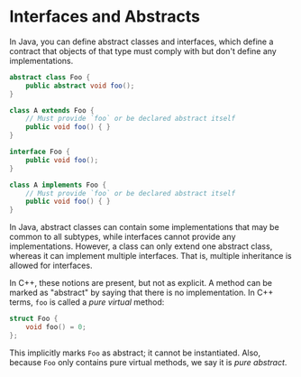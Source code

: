 # Interfaces and Abstracts

In Java, you can define abstract classes and interfaces, which define a
contract that objects of that type must comply with but don't define any
implementations.

```java
abstract class Foo {
    public abstract void foo();
}

class A extends Foo {
    // Must provide `foo` or be declared abstract itself
    public void foo() { }
}
```

```java
interface Foo {
    public void foo();
}

class A implements Foo {
    // Must provide `foo` or be declared abstract itself
    public void foo() { }
}
```

In Java, abstract classes can contain some implementations that may be common
to all subtypes, while interfaces cannot provide any implementations. However,
a class can only extend one abstract class, whereas it can implement multiple
interfaces. That is, multiple inheritance is allowed for interfaces.

In C++, these notions are present, but not as explicit. A method can be marked
as "abstract" by saying that there is no implementation. In C++ terms, `foo` is
called a _pure virtual_ method:
```cpp
struct Foo {
    void foo() = 0;
};
```

This implicitly marks `Foo` as abstract; it cannot be instantiated. Also,
because `Foo` only contains pure virtual methods, we say it is _pure abstract_.
